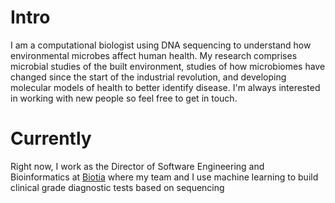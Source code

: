 
# Intro

I am a computational biologist using DNA sequencing to understand how environmental microbes affect human health. My research comprises microbial studies of the built environment, studies of how microbiomes have changed since the start of the industrial revolution, and developing molecular models of health to better identify disease. I'm always interested in working with new people so feel free to get in touch.


# Currently

Right now, I work as the Director of Software Engineering and Bioinformatics at [Biotia](https://biotia.io/) where my team and I use machine learning to build clinical grade diagnostic tests based on sequencing

